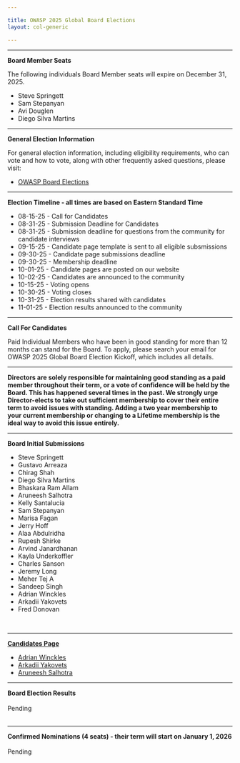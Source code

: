 ```yaml
---

title: OWASP 2025 Global Board Elections
layout: col-generic

---
```


<style>
  table th, table td, table tr {
    padding: 15px;
    border: none;
}
</style>

----

**Board Member Seats**

The following individuals Board Member seats will expire on December 31, 2025.

- Steve Springett
- Sam Stepanyan
- Avi Douglen
- Diego Silva Martins


----

**General Election Information**

For general election information, including eligibility requirements, who can vote and how to vote, along with other frequently asked questions, please visit:

- [OWASP Board Elections](/elections)

----

**Election Timeline - all times are based on Eastern Standard Time**

- 08-15-25 - Call for Candidates
- 08-31-25 - Submission Deadline for Candidates
- 08-31-25 - Submission deadline for questions from the community for candidate interviews
- 09-15-25 - Candidate page template is sent to all eligible subsmissions
- 09-30-25 - Candidate page submissions deadline
- 09-30-25 - Membership deadline
- 10-01-25 - Candidate pages are posted on our website
- 10-02-25 - Candidates are announced to the community
- 10-15-25 - Voting opens
- 10-30-25 - Voting closes
- 10-31-25 - Election results shared with candidates
- 11-01-25 - Election results announced to the community


----

**Call For Candidates**

Paid Individual Members who have been in good standing for more than 12 months can stand for the Board. To apply, please search your email for OWASP 2025 Global Board Election Kickoff, which includes all details.


----

**Directors are solely responsible for maintaining good standing as a paid member throughout their term, or a vote of confidence will be held by the Board. This has happened several times in the past. We strongly urge Director-elects to take out sufficient membership to cover their entire term to avoid issues with standing. Adding a two year membership to your current membership or changing to a Lifetime membership is the ideal way to avoid this issue entirely.**


----

**Board Initial Submissions**
<br>
- Steve Springett
- Gustavo Arreaza
- Chirag Shah
- Diego Silva Martins
- Bhaskara Ram Allam
- Aruneesh Salhotra
- Kelly Santalucia
- Sam Stepanyan
- Marisa Fagan
- Jerry Hoff
- Alaa Abdulridha
- Rupesh Shirke
- Arvind Janardhanan
- Kayla Underkoffler
- Charles Sanson
- Jeremy Long
- Meher Tej A
- Sandeep Singh
- Adrian Winckles
- Arkadii Yakovets
- Fred Donovan
<br>

----

**[Candidates Page](https://owasp.org/www-board-candidates/)**
<br>
- [Adrian Winckles](https://github.com/OWASP/www-board-candidates/blob/master/2025/adrian_winckles.md)
- [Arkadii Yakovets](https://github.com/OWASP/www-board-candidates/blob/master/2025/arkadii_yakovets.md)
- [Aruneesh Salhotra](https://github.com/OWASP/www-board-candidates/blob/master/2025/aruneesh_salhotra.md)

  
----

**Board Election Results**
<br>
<br>Pending
<br>
<br>

----

**Confirmed Nominations (4 seats) - their term will start on January 1, 2026**
<br>
<br>Pending
<br>
<br>




